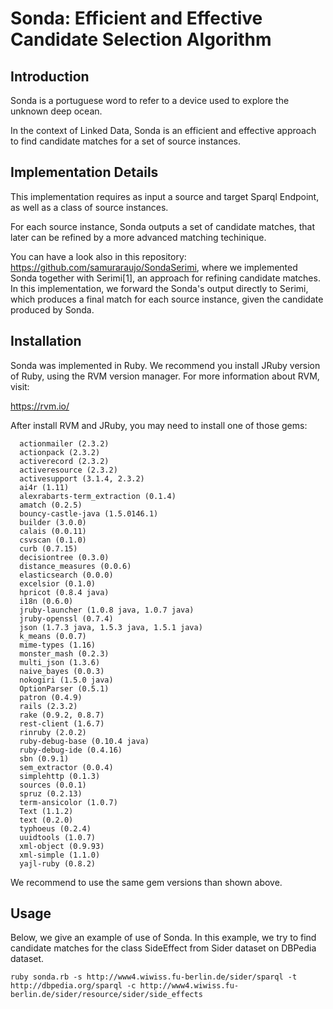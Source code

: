# Sonda: Efficient and Effective Candidate Selection Algorithm

## Introduction

Sonda is a portuguese word to refer to a device used to explore the unknown deep ocean.

In the context of Linked Data, Sonda is an efficient and effective approach to find candidate matches for a set of source instances.

## Implementation Details

This implementation requires as input a source and target Sparql Endpoint, as well as a class of source instances. 

For each source instance, Sonda outputs a set of candidate matches, that later can be refined by a more advanced matching techinique.

You can have a look also in this repository: https://github.com/samuraraujo/SondaSerimi, where we implemented Sonda together with Serimi[1], an approach for refining candidate matches.
In this implementation, we forward the Sonda's output directly to Serimi, which produces a final match for each source instance, given the candidate produced by Sonda.

## Installation 
Sonda was implemented in Ruby. We recommend you install JRuby version of Ruby, using the RVM version manager. 
For more information about RVM, visit:

https://rvm.io/

After install RVM and JRuby, you may need to install one of those gems:

	  actionmailer (2.3.2)
	  actionpack (2.3.2)
	  activerecord (2.3.2)
	  activeresource (2.3.2)
	  activesupport (3.1.4, 2.3.2)
	  ai4r (1.11)
	  alexrabarts-term_extraction (0.1.4)
	  amatch (0.2.5)
	  bouncy-castle-java (1.5.0146.1)
	  builder (3.0.0)
	  calais (0.0.11)
	  csvscan (0.1.0)
	  curb (0.7.15)
	  decisiontree (0.3.0)
	  distance_measures (0.0.6)
	  elasticsearch (0.0.0)
	  excelsior (0.1.0)
	  hpricot (0.8.4 java)
	  i18n (0.6.0)
	  jruby-launcher (1.0.8 java, 1.0.7 java)
	  jruby-openssl (0.7.4)
	  json (1.7.3 java, 1.5.3 java, 1.5.1 java)
	  k_means (0.0.7)
	  mime-types (1.16)
	  monster_mash (0.2.3)
	  multi_json (1.3.6)
	  naive_bayes (0.0.3)
	  nokogiri (1.5.0 java)
	  OptionParser (0.5.1)
	  patron (0.4.9)
	  rails (2.3.2)
	  rake (0.9.2, 0.8.7)
	  rest-client (1.6.7)
	  rinruby (2.0.2)
	  ruby-debug-base (0.10.4 java)
	  ruby-debug-ide (0.4.16)
	  sbn (0.9.1)
	  sem_extractor (0.0.4)
	  simplehttp (0.1.3)
	  sources (0.0.1)
	  spruz (0.2.13)
	  term-ansicolor (1.0.7)
	  Text (1.1.2)
	  text (0.2.0)
	  typhoeus (0.2.4)
	  uuidtools (1.0.7)
	  xml-object (0.9.93)
	  xml-simple (1.1.0)
	  yajl-ruby (0.8.2)

We recommend to use the same gem versions than shown above.
 
## Usage

Below, we give an example of use of Sonda. In this example, we try to find candidate matches for the class SideEffect from Sider dataset on DBPedia dataset.

	ruby sonda.rb -s http://www4.wiwiss.fu-berlin.de/sider/sparql -t http://dbpedia.org/sparql -c http://www4.wiwiss.fu-berlin.de/sider/resource/sider/side_effects 